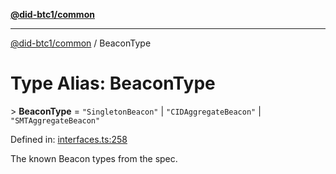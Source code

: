 [**@did-btc1/common**](../README.md)

***

[@did-btc1/common](../globals.md) / BeaconType

# Type Alias: BeaconType

&gt; **BeaconType** = `"SingletonBeacon"` \| `"CIDAggregateBeacon"` \| `"SMTAggregateBeacon"`

Defined in: [interfaces.ts:258](https://github.com/dcdpr/did-btc1-js/blob/4ab6f9915d95beed9bc633644c9db1539395f512/packages/common/src/interfaces.ts#L258)

The known Beacon types from the spec.
